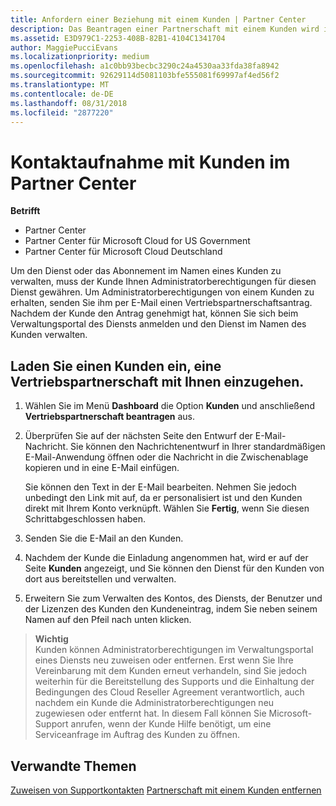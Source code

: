 ```yaml
---
title: Anfordern einer Beziehung mit einem Kunden | Partner Center
description: Das Beantragen einer Partnerschaft mit einem Kunden wird in Multipartner- und Multichannelszenarien verwendet. Dieser Vorgang ist auch hilfreich, wenn ein Kunde Ihre delegierten Administratorrechte entfernt und Sie sie für Bereitstellungen oder Supportleistungen wiederherstellen müssen.
ms.assetid: E3D979C1-2253-408B-82B1-4104C1341704
author: MaggiePucciEvans
ms.localizationpriority: medium
ms.openlocfilehash: a1c0bb93becbc3290c24a4530aa33fda38fa8942
ms.sourcegitcommit: 92629114d5081103bfe555081f69997af4ed56f2
ms.translationtype: MT
ms.contentlocale: de-DE
ms.lasthandoff: 08/31/2018
ms.locfileid: "2877220"
---
```

# <a name="connect-with-customers-in-partner-center"></a>Kontaktaufnahme mit Kunden im Partner Center

**Betrifft**

-  Partner Center
-  Partner Center für Microsoft Cloud for US Government
-  Partner Center für Microsoft Cloud Deutschland

Um den Dienst oder das Abonnement im Namen eines Kunden zu verwalten, muss der Kunde Ihnen Administratorberechtigungen für diesen Dienst gewähren. Um Administratorberechtigungen von einem Kunden zu erhalten, senden Sie ihm per E-Mail einen Vertriebspartnerschaftsantrag. Nachdem der Kunde den Antrag genehmigt hat, können Sie sich beim Verwaltungsportal des Diensts anmelden und den Dienst im Namen des Kunden verwalten. 

## <a name="invite-a-customer-to-establish-a-reseller-relationship-with-you"></a>Laden Sie einen Kunden ein, eine Vertriebspartnerschaft mit Ihnen einzugehen.

1.  Wählen Sie im Menü **Dashboard** die Option **Kunden** und anschließend **Vertriebspartnerschaft beantragen** aus.

2.  Überprüfen Sie auf der nächsten Seite den Entwurf der E-Mail-Nachricht. Sie können den Nachrichtenentwurf in Ihrer standardmäßigen E-Mail-Anwendung öffnen oder die Nachricht in die Zwischenablage kopieren und in eine E-Mail einfügen. 

    Sie können den Text in der E-Mail bearbeiten. Nehmen Sie jedoch unbedingt den Link mit auf, da er personalisiert ist und den Kunden direkt mit Ihrem Konto verknüpft. Wählen Sie **Fertig**, wenn Sie diesen Schrittabgeschlossen haben.

3.  Senden Sie die E-Mail an den Kunden.

4.  Nachdem der Kunde die Einladung angenommen hat, wird er auf der Seite **Kunden** angezeigt, und Sie können den Dienst für den Kunden von dort aus bereitstellen und verwalten.

 
5.  Erweitern Sie zum Verwalten des Kontos, des Diensts, der Benutzer und der Lizenzen des Kunden den Kundeneintrag, indem Sie neben seinem Namen auf den Pfeil nach unten klicken.


>**Wichtig**<br>
Kunden können Administratorberechtigungen im Verwaltungsportal eines Diensts neu zuweisen oder entfernen. Erst wenn Sie Ihre Vereinbarung mit dem Kunden erneut verhandeln, sind Sie jedoch weiterhin für die Bereitstellung des Supports und die Einhaltung der Bedingungen des Cloud Reseller Agreement verantwortlich, auch nachdem ein Kunde die Administratorberechtigungen neu zugewiesen oder entfernt hat. In diesem Fall können Sie Microsoft-Support anrufen, wenn der Kunde Hilfe benötigt, um eine Serviceanfrage im Auftrag des Kunden zu öffnen.

## <a name="related-topics"></a>Verwandte Themen

[Zuweisen von Supportkontakten](assign-support-contacts.md)
[Partnerschaft mit einem Kunden entfernen](remove-a-relationship.md)